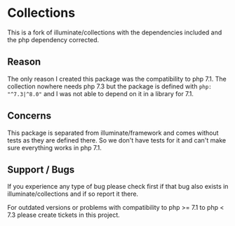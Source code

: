 # Collections

This is a fork of illuminate/collections with the dependencies included and the php dependency corrected.

## Reason

The only reason I created this package was the compatibility to php 7.1. The collection nowhere needs php 7.3 but the
package is defined with `php: "^7.3|^8.0"` and I was not able to depend on it in a library for 7.1.

## Concerns

This package is separated from illuminate/framework and comes without tests as they are defined there. So we don't
have tests for it and can't make sure everything works in php 7.1.

## Support / Bugs

If you experience any type of bug please check first if that bug also exists in illuminate/collections and if so
report it there.

For outdated versions or problems with compatibility to php >= 7.1 to php < 7.3 please create tickets in this project.
